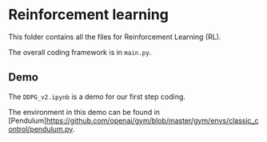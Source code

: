 # Reinforcement learning

This folder contains all the files for Reinforcement Learning (RL).

The overall coding framework is in `main.py`.


## Demo
The `DDPG_v2.ipynb` is a demo for our first step coding.

The environment in this demo can be found in [Pendulum]<https://github.com/openai/gym/blob/master/gym/envs/classic_control/pendulum.py>.